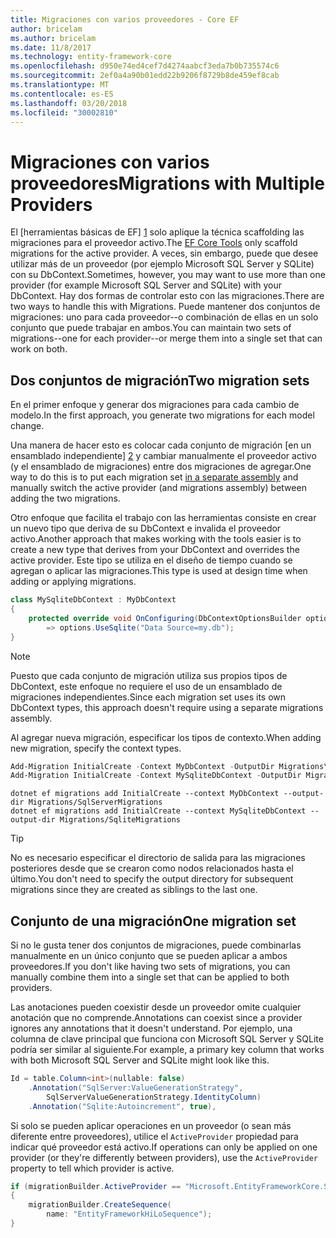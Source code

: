 ```yaml
---
title: Migraciones con varios proveedores - Core EF
author: bricelam
ms.author: bricelam
ms.date: 11/8/2017
ms.technology: entity-framework-core
ms.openlocfilehash: d950e74ed4cef7d4274aabcf3eda7b0b735574c6
ms.sourcegitcommit: 2ef0a4a90b01edd22b9206f8729b8de459ef8cab
ms.translationtype: MT
ms.contentlocale: es-ES
ms.lasthandoff: 03/20/2018
ms.locfileid: "30002810"
---
```

<a name="migrations-with-multiple-providers"></a><span data-ttu-id="0f80c-102">Migraciones con varios proveedores</span><span class="sxs-lookup"><span data-stu-id="0f80c-102">Migrations with Multiple Providers</span></span>
==================================
<span data-ttu-id="0f80c-103">El [herramientas básicas de EF] [ 1] solo aplique la técnica scaffolding las migraciones para el proveedor activo.</span><span class="sxs-lookup"><span data-stu-id="0f80c-103">The [EF Core Tools][1] only scaffold migrations for the active provider.</span></span> <span data-ttu-id="0f80c-104">A veces, sin embargo, puede que desee utilizar más de un proveedor (por ejemplo Microsoft SQL Server y SQLite) con su DbContext.</span><span class="sxs-lookup"><span data-stu-id="0f80c-104">Sometimes, however, you may want to use more than one provider (for example Microsoft SQL Server and SQLite) with your DbContext.</span></span> <span data-ttu-id="0f80c-105">Hay dos formas de controlar esto con las migraciones.</span><span class="sxs-lookup"><span data-stu-id="0f80c-105">There are two ways to handle this with Migrations.</span></span> <span data-ttu-id="0f80c-106">Puede mantener dos conjuntos de migraciones: uno para cada proveedor--o combinación de ellas en un solo conjunto que puede trabajar en ambos.</span><span class="sxs-lookup"><span data-stu-id="0f80c-106">You can maintain two sets of migrations--one for each provider--or merge them into a single set that can work on both.</span></span>

<a name="two-migration-sets"></a><span data-ttu-id="0f80c-107">Dos conjuntos de migración</span><span class="sxs-lookup"><span data-stu-id="0f80c-107">Two migration sets</span></span>
------------------
<span data-ttu-id="0f80c-108">En el primer enfoque y generar dos migraciones para cada cambio de modelo.</span><span class="sxs-lookup"><span data-stu-id="0f80c-108">In the first approach, you generate two migrations for each model change.</span></span>

<span data-ttu-id="0f80c-109">Una manera de hacer esto es colocar cada conjunto de migración [en un ensamblado independiente] [ 2] y cambiar manualmente el proveedor activo (y el ensamblado de migraciones) entre dos migraciones de agregar.</span><span class="sxs-lookup"><span data-stu-id="0f80c-109">One way to do this is to put each migration set [in a separate assembly][2] and manually switch the active provider (and migrations assembly) between adding the two migrations.</span></span>

<span data-ttu-id="0f80c-110">Otro enfoque que facilita el trabajo con las herramientas consiste en crear un nuevo tipo que deriva de su DbContext e invalida el proveedor activo.</span><span class="sxs-lookup"><span data-stu-id="0f80c-110">Another approach that makes working with the tools easier is to create a new type that derives from your DbContext and overrides the active provider.</span></span> <span data-ttu-id="0f80c-111">Este tipo se utiliza en el diseño de tiempo cuando se agregan o aplicar las migraciones.</span><span class="sxs-lookup"><span data-stu-id="0f80c-111">This type is used at design time when adding or applying migrations.</span></span>

``` csharp
class MySqliteDbContext : MyDbContext
{
    protected override void OnConfiguring(DbContextOptionsBuilder options)
        => options.UseSqlite("Data Source=my.db");
}
```

> [!NOTE]
> <span data-ttu-id="0f80c-112">Puesto que cada conjunto de migración utiliza sus propios tipos de DbContext, este enfoque no requiere el uso de un ensamblado de migraciones independientes.</span><span class="sxs-lookup"><span data-stu-id="0f80c-112">Since each migration set uses its own DbContext types, this approach doesn't require using a separate migrations assembly.</span></span>

<span data-ttu-id="0f80c-113">Al agregar nueva migración, especificar los tipos de contexto.</span><span class="sxs-lookup"><span data-stu-id="0f80c-113">When adding new migration, specify the context types.</span></span>

``` powershell
Add-Migration InitialCreate -Context MyDbContext -OutputDir Migrations\SqlServerMigrations
Add-Migration InitialCreate -Context MySqliteDbContext -OutputDir Migrations\SqliteMigrations
```
``` Console
dotnet ef migrations add InitialCreate --context MyDbContext --output-dir Migrations/SqlServerMigrations
dotnet ef migrations add InitialCreate --context MySqliteDbContext --output-dir Migrations/SqliteMigrations
```

> [!TIP]
> <span data-ttu-id="0f80c-114">No es necesario especificar el directorio de salida para las migraciones posteriores desde que se crearon como nodos relacionados hasta el último.</span><span class="sxs-lookup"><span data-stu-id="0f80c-114">You don't need to specify the output directory for subsequent migrations since they are created as siblings to the last one.</span></span>

<a name="one-migration-set"></a><span data-ttu-id="0f80c-115">Conjunto de una migración</span><span class="sxs-lookup"><span data-stu-id="0f80c-115">One migration set</span></span>
-----------------
<span data-ttu-id="0f80c-116">Si no le gusta tener dos conjuntos de migraciones, puede combinarlas manualmente en un único conjunto que se pueden aplicar a ambos proveedores.</span><span class="sxs-lookup"><span data-stu-id="0f80c-116">If you don't like having two sets of migrations, you can manually combine them into a single set that can be applied to both providers.</span></span>

<span data-ttu-id="0f80c-117">Las anotaciones pueden coexistir desde un proveedor omite cualquier anotación que no comprende.</span><span class="sxs-lookup"><span data-stu-id="0f80c-117">Annotations can coexist since a provider ignores any annotations that it doesn't understand.</span></span> <span data-ttu-id="0f80c-118">Por ejemplo, una columna de clave principal que funciona con Microsoft SQL Server y SQLite podría ser similar al siguiente.</span><span class="sxs-lookup"><span data-stu-id="0f80c-118">For example, a primary key column that works with both Microsoft SQL Server and SQLite might look like this.</span></span>

``` csharp
Id = table.Column<int>(nullable: false)
    .Annotation("SqlServer:ValueGenerationStrategy",
        SqlServerValueGenerationStrategy.IdentityColumn)
    .Annotation("Sqlite:Autoincrement", true),
```

<span data-ttu-id="0f80c-119">Si solo se pueden aplicar operaciones en un proveedor (o sean más diferente entre proveedores), utilice el `ActiveProvider` propiedad para indicar qué proveedor está activo.</span><span class="sxs-lookup"><span data-stu-id="0f80c-119">If operations can only be applied on one provider (or they're differently between providers), use the `ActiveProvider` property to tell which provider is active.</span></span>

``` csharp
if (migrationBuilder.ActiveProvider == "Microsoft.EntityFrameworkCore.SqlServer")
{
    migrationBuilder.CreateSequence(
        name: "EntityFrameworkHiLoSequence");
}
```


  [1]: ../../miscellaneous/cli/index.md
  [2]: projects.md
